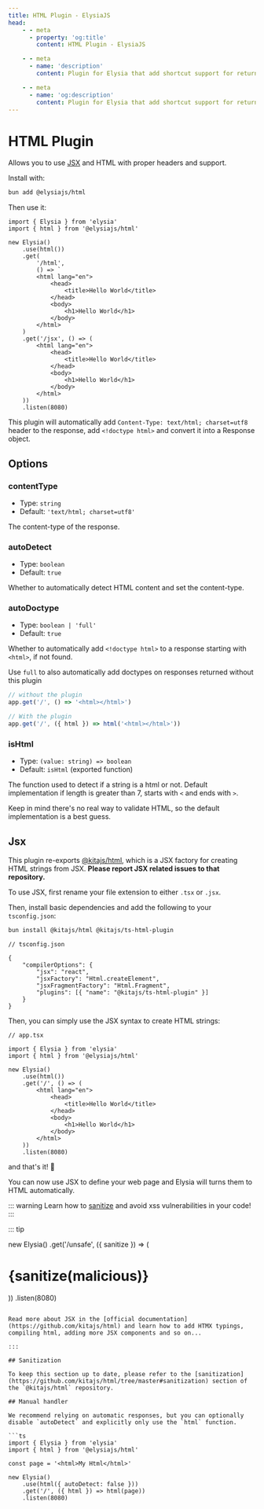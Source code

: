 ```yaml
---
title: HTML Plugin - ElysiaJS
head:
    - - meta
      - property: 'og:title'
        content: HTML Plugin - ElysiaJS

    - - meta
      - name: 'description'
        content: Plugin for Elysia that add shortcut support for returning HTML in Elysia server. Start by installing the plugin with "bun add @elysiajs/html".

    - - meta
      - name: 'og:description'
        content: Plugin for Elysia that add shortcut support for returning HTML in Elysia server. Start by installing the plugin with "bun add @elysiajs/html".
---
```


# HTML Plugin

Allows you to use [JSX](#jsx) and HTML with proper headers and support.

Install with:

```bash
bun add @elysiajs/html
```

Then use it:

```tsx
import { Elysia } from 'elysia'
import { html } from '@elysiajs/html'

new Elysia()
    .use(html())
    .get(
        '/html',
        () => `
        <html lang="en">
            <head>
                <title>Hello World</title>
            </head>
            <body>
                <h1>Hello World</h1>
            </body>
        </html>  `
    )
    .get('/jsx', () => (
        <html lang="en">
            <head>
                <title>Hello World</title>
            </head>
            <body>
                <h1>Hello World</h1>
            </body>
        </html>
    ))
    .listen(8080)
```

This plugin will automatically add `Content-Type: text/html; charset=utf8` header to the response, add `<!doctype html>` and convert it into a Response object.

## Options

### contentType

-   Type: `string`
-   Default: `'text/html; charset=utf8'`

The content-type of the response.

### autoDetect

-   Type: `boolean`
-   Default: `true`

Whether to automatically detect HTML content and set the content-type.

### autoDoctype

-   Type: `boolean | 'full'`
-   Default: `true`

Whether to automatically add `<!doctype html>` to a response starting with `<html>`, if not found.

Use `full` to also automatically add doctypes on responses returned without this plugin

```ts
// without the plugin
app.get('/', () => '<html></html>')

// With the plugin
app.get('/', ({ html }) => html('<html></html>'))
```

### isHtml

-   Type: `(value: string) => boolean`
-   Default: `isHtml` (exported function)

The function used to detect if a string is a html or not. Default implementation if length is greater than 7, starts with `<` and ends with `>`.

Keep in mind there's no real way to validate HTML, so the default implementation is a best guess.

## Jsx

This plugin re-exports [@kitajs/html](https://github.com/kitajs/html), which is a JSX factory for creating HTML strings from JSX. **Please report JSX related issues to that repository.**

To use JSX, first rename your file extension to either `.tsx` or `.jsx`.

Then, install basic dependencies and add the following to your `tsconfig.json`:

```sh
bun install @kitajs/html @kitajs/ts-html-plugin
```

```jsonc
// tsconfig.json

{
    "compilerOptions": {
        "jsx": "react",
        "jsxFactory": "Html.createElement",
        "jsxFragmentFactory": "Html.Fragment",
        "plugins": [{ "name": "@kitajs/ts-html-plugin" }]
    }
}
```

Then, you can simply use the JSX syntax to create HTML strings:

```tsx
// app.tsx

import { Elysia } from 'elysia'
import { html } from '@elysiajs/html'

new Elysia()
    .use(html())
    .get('/', () => (
        <html lang="en">
            <head>
                <title>Hello World</title>
            </head>
            <body>
                <h1>Hello World</h1>
            </body>
        </html>
    ))
    .listen(8080)
```

and that's it! 🎉

You can now use JSX to define your web page and Elysia will turns them to HTML automatically.

::: warning
Learn how to [sanitize](https://github.com/kitajs/html#sanitization) and avoid xss vulnerabilities in your code!
:::

::: tip

new Elysia()
    .get('/unsafe', ({ sanitize }) => (
        <h1>{sanitize(malicious)}</h1>
    ))
    .listen(8080)
```

Read more about JSX in the [official documentation](https://github.com/kitajs/html) and learn how to add HTMX typings, compiling html, adding more JSX components and so on...

:::

## Sanitization

To keep this section up to date, please refer to the [sanitization](https://github.com/kitajs/html/tree/master#sanitization) section of the `@kitajs/html` repository.

## Manual handler

We recommend relying on automatic responses, but you can optionally disable `autoDetect` and explicitly only use the `html` function.

```ts
import { Elysia } from 'elysia'
import { html } from '@elysiajs/html'

const page = '<html>My Html</html>'

new Elysia()
    .use(html({ autoDetect: false }))
    .get('/', ({ html }) => html(page))
    .listen(8080)
```
